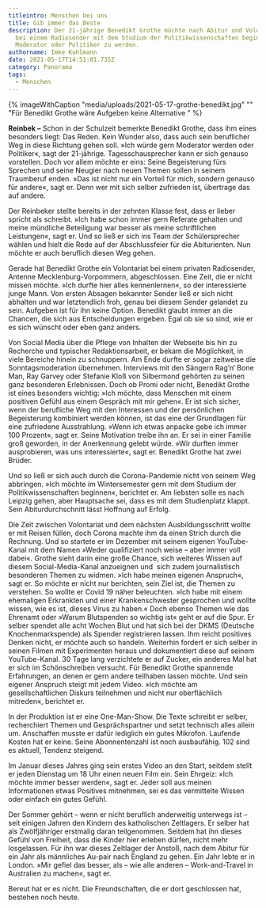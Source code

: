 ```yaml
---
titleintro: Menschen bei uns
title: Gib immer das Beste
description: Der 21-jährige Benedikt Grothe möchte nach Abitur und Volontariat
  bei einem Radiosender mit dem Studium der Politikwissenschaften beginnen, um
  Moderator oder Politiker zu werden.
authorname: Imke Kuhlmann
date: 2021-05-17T14:51:01.735Z
category: Panorama
tags:
  - Menschen
---
```

{% imageWithCaption "media/uploads/2021-05-17-grothe-benedikt.jpg" "" "Für Benedikt Grothe wäre Aufgeben keine Alternative   " %}



**Reinbek –** Schon in der Schulzeit bemerkte Benedikt Grothe, dass ihm eines besonders liegt: Das Reden. Kein Wunder also, dass auch sein beruflicher Weg in diese Richtung gehen soll. »Ich würde gern Moderator werden oder Politiker«, sagt der 21-jährige. Tagesschausprecher kann er sich genauso vorstellen. Doch vor allem möchte er eins: Seine Begeisterung fürs Sprechen und seine Neugier nach neuen Themen sollen in seinem Traumberuf enden. »Das ist nicht nur ein Vorteil für mich, sondern genauso für andere«, sagt er. Denn wer mit sich selber zufrieden ist, übertrage das auf andere.

Der Reinbeker stellte bereits in der zehnten Klasse fest, dass er lieber spricht als schreibt. »Ich habe schon immer gern Referate gehalten und meine mündliche Beteiligung war besser als meine schriftlichen Leistungen«, sagt er. Und so ließ er sich ins Team der Schülersprecher wählen und hielt die Rede auf der Abschlussfeier für die Abiturienten. Nun möchte er auch beruflich diesen Weg gehen. 

Gerade hat Benedikt Grothe ein Volontariat bei einem privaten Radiosender, Antenne Mecklenburg-Vorpommern, abgeschlossen. Eine Zeit, die er nicht missen möchte. »Ich durfte hier alles kennenlernen«, so der interessierte junge Mann. Von ersten Absagen bekannter Sender ließ er sich nicht abhalten und war letztendlich froh, genau bei diesem Sender gelandet zu sein. Aufgeben ist für ihn keine Option. Benedikt glaubt immer an die Chancen, die sich aus Entscheidungen ergeben. Egal ob sie so sind, wie er es sich wünscht oder eben ganz anders. 

Von Social Media über die Pflege von Inhalten der Webseite bis hin zu Recherche und typischer Redaktionsarbeit, er bekam die Möglichkeit, in viele Bereiche hinein zu schnuppern. Am Ende durfte er sogar zeitweise die Sonntagsmoderation übernehmen. Interviews mit den Sängern Rag’n‘ Bone Man, Ray Garvey oder Stefanie Kloß von Silbermond gehörten zu seinen ganz besonderen Erlebnissen. Doch ob Promi oder nicht, Benedikt Grothe ist eines besonders wichtig: »Ich möchte, dass Menschen mit einem positiven Gefühl aus einem Gespräch mit mir gehen«. Er ist sich sicher, wenn der berufliche Weg mit den Interessen und der persönlichen Begeisterung kombiniert werden können, ist das eine der Grundlagen für eine zufriedene Ausstrahlung. »Wenn ich etwas anpacke gebe ich immer 100 Prozent«, sagt er. Seine Motivation treibe ihn an. Er sei in einer Familie groß geworden, in der Anerkennung gelebt würde. »Wir durften immer ausprobieren, was uns interessierte«, sagt er. Benedikt Grothe hat zwei Brüder. 

Und so ließ er sich auch durch die Corona-Pandemie nicht von seinem Weg abbringen. »Ich möchte im Wintersemester gern mit dem Studium der Politikwissenschaften beginnen«, berichtet er. Am liebsten solle es nach Leipzig gehen, aber Hauptsache sei, dass es mit dem Studienplatz klappt. Sein Abiturdurchschnitt lässt Hoffnung auf Erfolg. 

Die Zeit zwischen Volontariat und dem nächsten Ausbildungsschritt wollte er mit Reisen füllen, doch Corona machte ihm da einen Strich durch die Rechnung. Und so startete er im Dezember mit seinem eigenen YouTube-Kanal mit dem Namen »Weder qualifiziert noch weise – aber immer voll dabei«. Grothe sieht darin eine große Chance, sich weiteres Wissen auf diesem Social-Media-Kanal anzueignen und  sich zudem journalistisch besonderen Themen zu widmen. »Ich habe meinen eigenen Anspruch«, sagt er. So möchte er nicht nur berichten, sein Ziel ist, die Themen zu verstehen. So wollte er Covid 19 näher beleuchten. »Ich habe mit einem ehemaligen Erkrankten und einer Krankenschwester gesprochen und wollte wissen, wie es ist, dieses Virus zu haben.« Doch ebenso Themen wie das Ehrenamt oder »Warum Blutspenden so wichtig ist« geht er auf die Spur. Er selber spendet alle acht Wochen Blut und hat sich bei der DKMS (Deutsche Knochenmarkspende) als Spender registrieren lassen. Ihm reicht positives Denken nicht, er möchte auch so handeln. Weiterhin fordert er sich selber in seinen Filmen mit Experimenten heraus und dokumentiert diese auf seinem YouTube-Kanal. 30 Tage lang verzichtete er auf Zucker, ein anderes Mal hat er sich im Schönschreiben versucht. Für Benedikt Grothe spannende Erfahrungen, an denen er gern andere teilhaben lassen möchte. Und sein eigener Anspruch steigt mit jedem Video. »Ich möchte am gesellschaftlichen Diskurs teilnehmen und nicht nur oberflächlich mitreden«, berichtet er. 

In der Produktion ist er eine One-Man-Show. Die Texte schreibt er selber, recherchiert Themen und Gesprächspartner und setzt technisch alles allein um. Anschaffen musste er dafür lediglich ein gutes Mikrofon. Laufende Kosten hat er keine. Seine Abonnentenzahl ist noch ausbaufähig. 102 sind es aktuell, Tendenz steigend.

Im Januar dieses Jahres ging sein erstes Video an den Start, seitdem stellt er jeden Dienstag um 18 Uhr einen neuen Film ein. Sein Ehrgeiz: »Ich möchte immer besser werden«, sagt er. Jeder soll aus meinen Informationen etwas Positives mitnehmen, sei es das vermittelte Wissen oder einfach ein gutes Gefühl. 

Der Sommer gehört – wenn er nicht beruflich anderweitig unterwegs ist – seit einigen Jahren den Kindern des katholischen Zeltlagers. Er selber hat als Zwölfjähriger erstmalig daran teilgenommen. Seitdem hat ihn dieses Gefühl von Freiheit, dass die Kinder hier erleben dürfen, nicht mehr losgelassen. Für ihn war dieses Zeltlager der Anstoß, nach dem Abitur für ein Jahr als männliches Au-pair nach England zu gehen. Ein Jahr lebte er in London. »Mir gefiel das besser, als – wie alle anderen – Work-and-Travel in Australien zu machen«, sagt er. 

Bereut hat er es nicht. Die Freundschaften, die er dort geschlossen hat, bestehen noch heute.